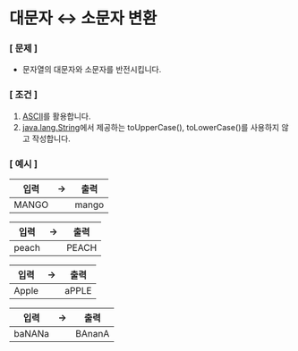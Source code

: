 # 대문자 ↔️ 소문자 변환

### [ 문제 ]

- 문자열의 대문자와 소문자를 반전시킵니다.

### [ 조건 ]

1. [ASCII](https://www.ascii-code.com/)를 활용합니다.
2. [java.lang.String](https://docs.oracle.com/en/java/javase/11/docs/api/java.base/java/lang/String.html)에서 제공하는
   toUpperCase(), toLowerCase()를 사용하지 않고 작성합니다.

### [ 예시 ]

|  입력   | -> |  출력   |
|:-----:|----|:-----:|
| MANGO |    | mango |

|  입력   | -> |  출력   |
|:-----:|----|:-----:|
| peach |    | PEACH |

|  입력   | -> |  출력   |
|:-----:|----|:-----:|
| Apple |    | aPPLE |

|   입력   | -> |   출력   |
|:------:|----|:------:|
| baNANa |    | BAnanA |